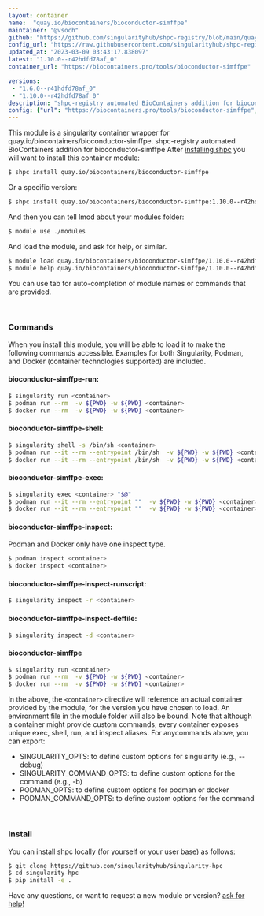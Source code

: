 ```yaml
---
layout: container
name:  "quay.io/biocontainers/bioconductor-simffpe"
maintainer: "@vsoch"
github: "https://github.com/singularityhub/shpc-registry/blob/main/quay.io/biocontainers/bioconductor-simffpe/container.yaml"
config_url: "https://raw.githubusercontent.com/singularityhub/shpc-registry/main/quay.io/biocontainers/bioconductor-simffpe/container.yaml"
updated_at: "2023-03-09 03:43:17.838097"
latest: "1.10.0--r42hdfd78af_0"
container_url: "https://biocontainers.pro/tools/bioconductor-simffpe"

versions:
 - "1.6.0--r41hdfd78af_0"
 - "1.10.0--r42hdfd78af_0"
description: "shpc-registry automated BioContainers addition for bioconductor-simffpe"
config: {"url": "https://biocontainers.pro/tools/bioconductor-simffpe", "maintainer": "@vsoch", "description": "shpc-registry automated BioContainers addition for bioconductor-simffpe", "latest": {"1.10.0--r42hdfd78af_0": "sha256:66a1b106d0cf87063ff47237fd40a693a6079971c49b234923ab26e2104dde97"}, "tags": {"1.6.0--r41hdfd78af_0": "sha256:93af389ab17b1731e280dbbc3fb62c8b9ffc715794f3e1814f75a94a349e0902", "1.10.0--r42hdfd78af_0": "sha256:66a1b106d0cf87063ff47237fd40a693a6079971c49b234923ab26e2104dde97"}, "docker": "quay.io/biocontainers/bioconductor-simffpe"}
---
```


This module is a singularity container wrapper for quay.io/biocontainers/bioconductor-simffpe.
shpc-registry automated BioContainers addition for bioconductor-simffpe
After [installing shpc](#install) you will want to install this container module:


```bash
$ shpc install quay.io/biocontainers/bioconductor-simffpe
```

Or a specific version:

```bash
$ shpc install quay.io/biocontainers/bioconductor-simffpe:1.10.0--r42hdfd78af_0
```

And then you can tell lmod about your modules folder:

```bash
$ module use ./modules
```

And load the module, and ask for help, or similar.

```bash
$ module load quay.io/biocontainers/bioconductor-simffpe/1.10.0--r42hdfd78af_0
$ module help quay.io/biocontainers/bioconductor-simffpe/1.10.0--r42hdfd78af_0
```

You can use tab for auto-completion of module names or commands that are provided.

<br>

### Commands

When you install this module, you will be able to load it to make the following commands accessible.
Examples for both Singularity, Podman, and Docker (container technologies supported) are included.

#### bioconductor-simffpe-run:

```bash
$ singularity run <container>
$ podman run --rm  -v ${PWD} -w ${PWD} <container>
$ docker run --rm  -v ${PWD} -w ${PWD} <container>
```

#### bioconductor-simffpe-shell:

```bash
$ singularity shell -s /bin/sh <container>
$ podman run --it --rm --entrypoint /bin/sh  -v ${PWD} -w ${PWD} <container>
$ docker run --it --rm --entrypoint /bin/sh  -v ${PWD} -w ${PWD} <container>
```

#### bioconductor-simffpe-exec:

```bash
$ singularity exec <container> "$@"
$ podman run --it --rm --entrypoint ""  -v ${PWD} -w ${PWD} <container> "$@"
$ docker run --it --rm --entrypoint ""  -v ${PWD} -w ${PWD} <container> "$@"
```

#### bioconductor-simffpe-inspect:

Podman and Docker only have one inspect type.

```bash
$ podman inspect <container>
$ docker inspect <container>
```

#### bioconductor-simffpe-inspect-runscript:

```bash
$ singularity inspect -r <container>
```

#### bioconductor-simffpe-inspect-deffile:

```bash
$ singularity inspect -d <container>
```



#### bioconductor-simffpe

```bash
$ singularity run <container>
$ podman run --rm  -v ${PWD} -w ${PWD} <container>
$ docker run --rm  -v ${PWD} -w ${PWD} <container>
```


In the above, the `<container>` directive will reference an actual container provided
by the module, for the version you have chosen to load. An environment file in the
module folder will also be bound. Note that although a container
might provide custom commands, every container exposes unique exec, shell, run, and
inspect aliases. For anycommands above, you can export:

 - SINGULARITY_OPTS: to define custom options for singularity (e.g., --debug)
 - SINGULARITY_COMMAND_OPTS: to define custom options for the command (e.g., -b)
 - PODMAN_OPTS: to define custom options for podman or docker
 - PODMAN_COMMAND_OPTS: to define custom options for the command

<br>

### Install

You can install shpc locally (for yourself or your user base) as follows:

```bash
$ git clone https://github.com/singularityhub/singularity-hpc
$ cd singularity-hpc
$ pip install -e .
```

Have any questions, or want to request a new module or version? [ask for help!](https://github.com/singularityhub/singularity-hpc/issues)